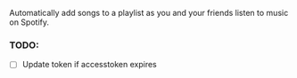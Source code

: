 Automatically add songs to a playlist as you and your friends listen to music on Spotify.

### TODO:

- [ ] Update token if accesstoken expires

